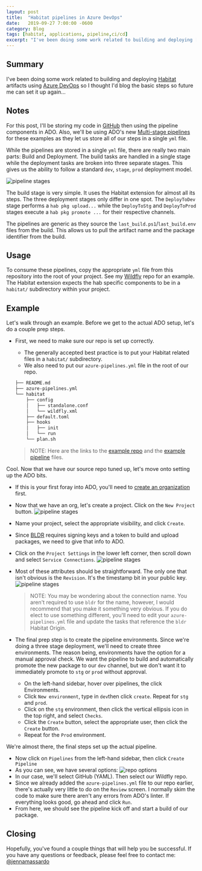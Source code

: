 ```yaml
---
layout: post
title:  "Habitat pipelines in Azure DevOps"
date:   2019-09-27 7:00:00 -0600
category: Blog
tags: [habitat, applications, pipeline,ci/cd]
excerpt: "I've been doing some work related to building and deploying [Habitat](https://www.habitat.sh) artifacts using [Azure DevOps](https://dev.azure.com) so I thought I'd blog the basic steps so future me can set it up again..."
---
```

## Summary

I've been doing some work related to building and deploying [Habitat](https://www.habitat.sh) artifacts using [Azure DevOps](https://dev.azure.com) so I thought I'd blog the basic steps so future me can set it up again...

## Notes

For this post, I'll be storing my code in [GitHub](https://www.github.com) then using the pipeline components in ADO. Also, we'll be using ADO's new [Multi-stage pipelines](https://devblogs.microsoft.com/devops/whats-new-with-azure-pipelines/) for these examples as they let us store all of our steps in a single `yml` file.

While the pipelines are stored in a single `yml` file, there are really two main parts: Build and Deployment. The build tasks are handled in a single stage while the deployment tasks are broken into three separate stages. This gives us the ability to follow a standard `dev`, `stage`, `prod` deployment model.

![pipeline stages](/public/img/ado-pipeline_stages.png)

The build stage is very simple. It uses the Habitat extension for almost all its steps. The three deployment stages only differ in one spot. The `DeployToDev` stage performs a `hab pkg upload...` while the `DeployToStg` and `DeployToProd` stages execute a `hab pkg promote ...` for their respective channels.

The pipelines are generic as they source the `last_build.ps1`/`last_build.env` files from the build. This allows us to pull the artifact name and the package identifier from the build.

## Usage

To consume these pipelines, copy the appropriate `yml` file from this repository into the root of your project. See my [Wildfly](https://github.com/jmassardo/wildfly) repo for an example. The Habitat extension expects the hab specific components to be in a `habitat/` subdirectory within your project.

## Example

Let's walk through an example. Before we get to the actual ADO setup, let's do a couple prep steps.

* First, we need to make sure our repo is set up correctly.
  * The generally accepted best practice is to put your Habitat related files in a `habitat/` subdirectory.
  * We also need to put our `azure-pipelines.yml` file in the root of our repo.

  ``` bash
  ├── README.md
  ├── azure-pipelines.yml
  └── habitat
      ├── config
      │   ├── standalone.conf
      │   └── wildfly.xml
      ├── default.toml
      ├── hooks
      │   ├── init
      │   └── run
      └── plan.sh
  ```

  > NOTE: Here are the links to the [example repo](https://github.com/jmassardo/wildfly) and the [example pipeline](https://github.com/jmassardo/azure_devops_hab_pipelines) files.

Cool. Now that we have our source repo tuned up, let's move onto setting up the ADO bits.

* If this is your first foray into ADO, you'll need to [create an organization](https://docs.microsoft.com/en-us/azure/devops/organizations/accounts/create-organization?view=azure-devops) first.
* Now that we have an org, let's create a project. Click on the `New Project` button.
  ![pipeline stages](/public/img/ado-new-project.png)
* Name your project, select the appropriate visibility, and click `Create`.
* Since [BLDR](https://bldr.habitat.sh) requires signing keys and a token to build and upload packages, we need to give that info to ADO.
* Click on the `Project Settings` in the lower left corner, then scroll down and select `Service Connections`.
  ![pipeline stages](/public/img/ado-service-connections.png)
* Most of these attributes should be straightforward. The only one that isn't obvious is the `Revision`. It's the timestamp bit in your public key.
  ![pipeline stages](/public/img/ado-hab-origin.png)

  >NOTE: You may be wondering about the connection name. You aren't required to use `bldr` for the name, however, I would recommend that you make it something very obvious. If you do elect to use something different, you'll need to edit your `azure-pipelines.yml` file and update the tasks that reference the `bldr` Habitat Origin.

* The final prep step is to create the pipeline environments. Since we're doing a three stage deployment, we'll need to create three environments. The reason being, environments have the option for a manual approval check. We want the pipeline to build and automatically promote the new package to our `dev` channel, but we don't want it to immediately promote to `stg` or `prod` without approval.
  * On the left-hand sidebar, hover over pipelines, the click Environments.
  * Click `New environment`, type in `dev`then click `create`. Repeat for `stg` and `prod`.
  * Click on the `stg` environment, then click the vertical ellipsis icon in the top right, and select `Checks`.
  * Click the `Create` button, select the appropriate user, then click the `Create` button.
  * Repeat for the `Prod` environment.

We're almost there, the final steps set up the actual pipeline.

* Now click on `Pipelines` from the left-hand sidebar, then click `Create Pipeline`
* As you can see, we have several options:
  ![repo options](/public/img/ado-pipeline-connect.png)
* In our case, we'll select GitHub (YAML). Then select our Wildfly repo.
* Since we already added the `azure-pipelines.yml` file to our repo earlier, there's actually very little to do on the `Review` screen. I normally skim the code to make sure there aren't any errors from ADO's linter. If everything looks good, go ahead and click `Run`.
* From here, we should see the pipeline kick off and start a build of our package.

## Closing

Hopefully, you've found a couple things that will help you be successful. If you have any questions or feedback, please feel free to contact me: [@jennamassardo](https://www.threads.net/@jennamassardo)
